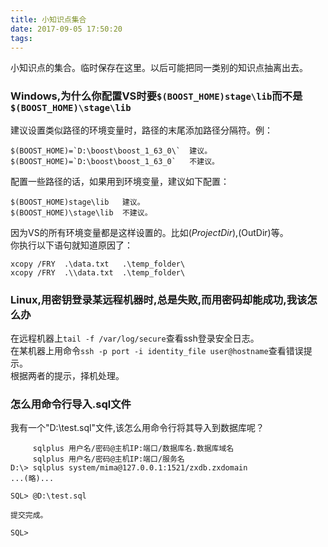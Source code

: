 ```yaml
---
title: 小知识点集合
date: 2017-09-05 17:50:20
tags:
---
```


小知识点的集合。临时保存在这里。以后可能把同一类别的知识点抽离出去。

<!-- more -->

### Windows,为什么你配置VS时要`$(BOOST_HOME)stage\lib`而不是`$(BOOST_HOME)\stage\lib`  
建议设置类似路径的环境变量时，路径的末尾添加路径分隔符。例：  
```
$(BOOST_HOME)=`D:\boost\boost_1_63_0\`  建议。
$(BOOST_HOME)=`D:\boost\boost_1_63_0`   不建议。
```
配置一些路径的话，如果用到环境变量，建议如下配置：  
```
$(BOOST_HOME)stage\lib   建议。
$(BOOST_HOME)\stage\lib  不建议。
```
因为VS的所有环境变量都是这样设置的。比如$(ProjectDir),$(OutDir)等。  
你执行以下语句就知道原因了：  
```
xcopy /FRY  .\data.txt   .\temp_folder\
xcopy /FRY  .\\data.txt  .\temp_folder\
```

### Linux,用密钥登录某远程机器时,总是失败,而用密码却能成功,我该怎么办  
在远程机器上`tail -f /var/log/secure`查看ssh登录安全日志。  
在某机器上用命令`ssh -p port -i identity_file user@hostname`查看错误提示。  
根据两者的提示，择机处理。  

### 怎么用命令行导入.sql文件  
我有一个"D:\test.sql"文件,该怎么用命令行将其导入到数据库呢？  
```
     sqlplus 用户名/密码@主机IP:端口/数据库名.数据库域名
     sqlplus 用户名/密码@主机IP:端口/服务名
D:\> sqlplus system/mima@127.0.0.1:1521/zxdb.zxdomain
...(略)...

SQL> @D:\test.sql

提交完成。

SQL>
```  
